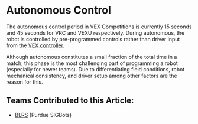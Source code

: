 # Autonomous Control

The autonomous control period in VEX Competitions is currently 15 seconds and 45 seconds for VRC and VEXU respectively. During autonomous, the robot is controlled by pre-programmed controls rather than driver input from the [VEX controller](../../vex-electronics/vex-electronics/vex-joystick.md).

Although autonomous constitutes a small fraction of the total time in a match, this phase is the most challenging part of programming a robot \(especially for newer teams\). Due to differentiating field conditions, robot mechanical consistency, and driver setup among other factors are the reason for this.

## Teams Contributed to this Article:

* [BLRS](https://purduesigbots.com/) \(Purdue SIGBots\)

